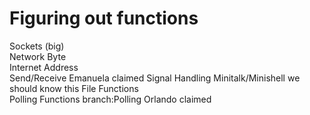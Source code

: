 #	Figuring out functions
Sockets (big)		
Network Byte		
Internet Address	
Send/Receive						Emanuela			claimed
Signal Handling						Minitalk/Minishell	we should know this
File Functions		
Polling Functions	branch:Polling	Orlando				claimed
